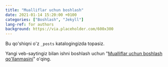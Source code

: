 ```yaml
---
title: "Mualliflar uchun boshlash"
date: 2021-01-14 15:20:00 +0100
categories: ["Boshlash", "Jekyll"]
lang-ref: for authors
background: https://via.placeholder.com/600x300
---
```

Bu qo'shiqni o'z `_posts` katalogingizda topasiz.

Yangi veb-saytingiz bilan ishni boshlash uchun "[Mualliflar uchun boshlash qo'llanmasini](https://github.com/gbif/hosted-portals/blob/main/getting-started/for-authors.md)" o'qing.
